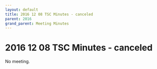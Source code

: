 ```yaml
---
layout: default
title: 2016 12 08 TSC Minutes - canceled
parent: 2016
grand_parent: Meeting Minutes
---
```

# 2016 12 08 TSC Minutes - canceled

No meeting.
